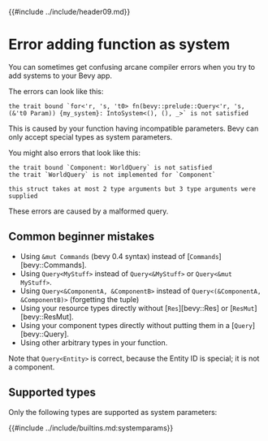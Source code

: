 {{#include ../include/header09.md}}

# Error adding function as system

You can sometimes get confusing arcane compiler errors when you try to add
systems to your Bevy app.

The errors can look like this:

```
the trait bound `for<'r, 's, 't0> fn(bevy::prelude::Query<'r, 's, (&'t0 Param)) {my_system}: IntoSystem<(), (), _>` is not satisfied
```

This is caused by your function having incompatible parameters. Bevy can
only accept special types as system parameters.

You might also errors that look like this:

```
the trait bound `Component: WorldQuery` is not satisfied
the trait `WorldQuery` is not implemented for `Component`
```

```
this struct takes at most 2 type arguments but 3 type arguments were supplied
```

These errors are caused by a malformed query.

## Common beginner mistakes

  - Using `&mut Commands` (bevy 0.4 syntax) instead of [`Commands`][bevy::Commands].
  - Using `Query<MyStuff>` instead of `Query<&MyStuff>` or `Query<&mut MyStuff>`.
  - Using `Query<&ComponentA, &ComponentB>` instead of `Query<(&ComponentA, &ComponentB)>`
    (forgetting the tuple)
  - Using your resource types directly without [`Res`][bevy::Res] or [`ResMut`][bevy::ResMut].
  - Using your component types directly without putting them in a [`Query`][bevy::Query].
  - Using other arbitrary types in your function.

Note that `Query<Entity>` is correct, because the Entity ID is special;
it is not a component.

## Supported types

Only the following types are supported as system parameters:

{{#include ../include/builtins.md:systemparams}}
